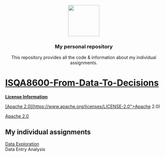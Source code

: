 <p align="center">
  <img height="100" src="https://www.unomaha.edu/university-communications/downloadables/lock-up/uno-lock-up-color-black.png">
</p>
<h3 align="center">My personal repository</h3>
<p align="center">This repository provides all the code & information about my individual assignments.</p>
<p align="center">
<a href="https://en.wikipedia.org/wiki/Apache_License">

</p>

# ISQA8600-From-Data-To-Decisions
**License Information** 
  
  [Apache 2.0](https://www.apache.org/licenses/LICENSE-2.0">Apache 2.0)
  
  <a href="https://www.apache.org/licenses/LICENSE-2.0">Apache 2.0</a>
## My individual assignments
    
  [Data Exploration](https://github.com/MAANASAYVSN/ISQA8600-From-Data-To-Decisions/blob/df9e50cad519d8688ce8137231c415d653a49e31/data-exploration-assignment-1.pdf) \
  Data Entry Analysis 
  


